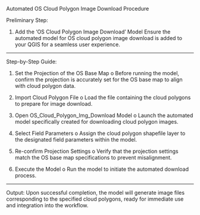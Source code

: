 Automated OS Cloud Polygon Image Download Procedure

Preliminary Step:
1.	Add the ‘OS Cloud Polygon Image Download’ Model
Ensure the automated model for OS cloud polygon image download is added to your QGIS for a seamless user experience.
________________________________________
Step-by-Step Guide:
1.	Set the Projection of the OS Base Map
o	Before running the model, confirm the projection is accurately set for the OS base map to align with cloud polygon data.
2.	Import Cloud Polygon File
o	Load the file containing the cloud polygons to prepare for image download.
3.	Open OS_Cloud_Polygon_Img_Download Model
o	Launch the automated model specifically created for downloading cloud polygon images.
4.	Select Field Parameters
o	Assign the cloud polygon shapefile layer to the designated field parameters within the model.
5.	Re-confirm Projection Settings
o	Verify that the projection settings match the OS base map specifications to prevent misalignment.

6.	Execute the Model
o	Run the model to initiate the automated download process.
________________________________________

Output: 
Upon successful completion, the model will generate image files corresponding to the specified cloud polygons, ready for immediate use and integration into the workflow.
